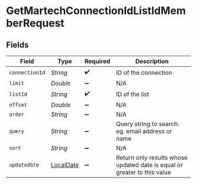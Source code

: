 # GetMartechConnectionIdListIdMemberRequest


## Fields

| Field                                                                           | Type                                                                            | Required                                                                        | Description                                                                     |
| ------------------------------------------------------------------------------- | ------------------------------------------------------------------------------- | ------------------------------------------------------------------------------- | ------------------------------------------------------------------------------- |
| `connectionId`                                                                  | *String*                                                                        | :heavy_check_mark:                                                              | ID of the connection                                                            |
| `limit`                                                                         | *Double*                                                                        | :heavy_minus_sign:                                                              | N/A                                                                             |
| `listId`                                                                        | *String*                                                                        | :heavy_check_mark:                                                              | ID of the list                                                                  |
| `offset`                                                                        | *Double*                                                                        | :heavy_minus_sign:                                                              | N/A                                                                             |
| `order`                                                                         | *String*                                                                        | :heavy_minus_sign:                                                              | N/A                                                                             |
| `query`                                                                         | *String*                                                                        | :heavy_minus_sign:                                                              | Query string to search. eg. email address or name                               |
| `sort`                                                                          | *String*                                                                        | :heavy_minus_sign:                                                              | N/A                                                                             |
| `updatedGte`                                                                    | [LocalDate](https://docs.oracle.com/javase/8/docs/api/java/time/LocalDate.html) | :heavy_minus_sign:                                                              | Return only results whose updated date is equal or greater to this value        |